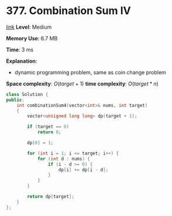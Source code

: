 # 377. Combination Sum IV

[link]()
**Level**: Medium 

**Memory Use**: 6.7  MB

**Time**: 3 ms

**Explanation**:
- dynamic programming problem, same as coin change problem

**Space complexity**: $O(target+1)$
**time complexity**: $O(target*n)$

```cpp
class Solution {
public:
    int combinationSum4(vector<int>& nums, int target)
    {
        vector<unsigned long long> dp(target + 1);

        if (target == 0)
            return 0;

        dp[0] = 1;

        for (int i = 1; i <= target; i++) {
            for (int d : nums) {
                if (i - d >= 0) {
                    dp[i] += dp[i - d];
                }
            }
        }

        return dp[target];
    }
};

```

